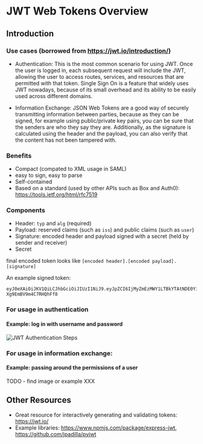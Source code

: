 # JWT Web Tokens Overview

## Introduction

### Use cases (borrowed from https://jwt.io/introduction/)
* Authentication: This is the most common scenario for using JWT. Once the user
is logged in, each subsequent request will include the JWT, allowing the user
to access routes, services, and resources that are permitted with that token.
Single Sign On is a feature that widely uses JWT nowadays, because of its
small overhead and its ability to be easily used across different domains.

* Information Exchange: JSON Web Tokens are a good way of securely transmitting
information between parties, because as they can be signed, for example using
public/private key pairs, you can be sure that the senders are who they say
they are. Additionally, as the signature is calculated using the header and
the payload, you can also verify that the content has not been tampered with.


### Benefits

* Compact (compated to XML usage in SAML)
* easy to sign, easy to parse
* Self-contained
* Based on a standard (used by other APIs such as Box and Auth0): https://tools.ietf.org/html/rfc7519


### Components
* Header: `typ` and `alg` (required)
* Payload: reserved claims (such as `iss`) and public claims (such as `user`)
* Signature: encoded header and payload signed with a secret (held by sender and receiver)
* Secret

final encoded token looks like `[encoded header].[encoded payload].[signature]`

An example signed token:

```
eyJ0eXAiOiJKV1QiLCJhbGciOiJIUzI1NiJ9.eyJpZCI6IjMyZmEzMWY1LTBkYTAtNDE0Yi04NGNmLTdiYWE0ZDc2YTdjMiIsImlhdCI6MTQ2MTI1NTE2MiwiZXhwIjoxNDYxMjczMTYyfQ.b3bQBhLqBnxTaO6EevMykOk-Xg9EmBV9m4C7RHQhFf8
```

### For usage in authentication
#### Example: log in with username and password
![JWT Authentication Steps](https://cdn.auth0.com/content/jwt/jwt-diagram.png)

### For usage in information exchange:
#### Example: passing around the permissions of a user

TODO - find image or example XXX

## Other Resources

* Great resource for interactively generating and validating tokens: https://jwt.io/
* Example libraries: https://www.npmjs.com/package/express-jwt, https://github.com/jpadilla/pyjwt
